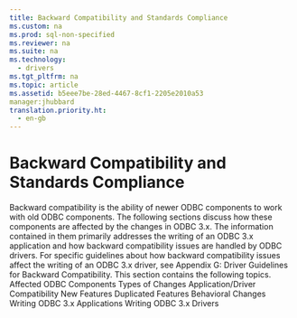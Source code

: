 ```yaml
---
title: Backward Compatibility and Standards Compliance
ms.custom: na
ms.prod: sql-non-specified
ms.reviewer: na
ms.suite: na
ms.technology: 
  - drivers
ms.tgt_pltfrm: na
ms.topic: article
ms.assetid: b5eee7be-28ed-4467-8cf1-2205e2010a53
manager:jhubbard
translation.priority.ht: 
  - en-gb
---
```

# Backward Compatibility and Standards Compliance
<?xml version="1.0" encoding="utf-8"?>
<developerConceptualDocument xmlns="http://ddue.schemas.microsoft.com/authoring/2003/5" xmlns:xlink="http://www.w3.org/1999/xlink" xmlns:xsi="http://www.w3.org/2001/XMLSchema-instance" xsi:schemaLocation="http://ddue.schemas.microsoft.com/authoring/2003/5 http://dduestorage.blob.core.windows.net/ddueschema/developer.xsd">
  <introduction>
    <para>Backward compatibility is the ability of newer ODBC components to work with old ODBC components. The following sections discuss how these components are affected by the changes in ODBC 3<legacyItalic>.x</legacyItalic>. The information contained in them primarily addresses the writing of an ODBC 3<legacyItalic>.x</legacyItalic> application and how backward compatibility issues are handled by ODBC drivers. For specific guidelines about how backward compatibility issues affect the writing of an ODBC 3<legacyItalic>.x</legacyItalic> driver, see <legacyLink xlink:href="911cd335-f2c0-4d03-9739-1078308a678a">Appendix G: Driver Guidelines for Backward Compatibility</legacyLink>.</para>
    <para>This section contains the following topics.  </para>
    <list class="bullet">
      <listItem>
        <para>             <legacyLink xlink:href="71fa6ea4-007c-4c2b-b5af-2cec6ea79b58">Affected ODBC Components</legacyLink>           </para>
      </listItem>
      <listItem>
        <para>             <legacyLink xlink:href="6a7db81a-20aa-4915-aed8-429711a36f49">Types of Changes</legacyLink>           </para>
      </listItem>
      <listItem>
        <para>             <legacyLink xlink:href="23ed7f5e-e945-4c36-9dbc-e0f93b6d23c5">Application/Driver Compatibility</legacyLink>           </para>
      </listItem>
      <listItem>
        <para>             <legacyLink xlink:href="a8fcdd00-6cb3-4871-9489-6018b3d0d65f">New Features</legacyLink>           </para>
      </listItem>
      <listItem>
        <para>             <legacyLink xlink:href="641b16bc-f791-46d8-b093-31736473fe3d">Duplicated Features</legacyLink>           </para>
      </listItem>
      <listItem>
        <para>             <legacyLink xlink:href="a17ae701-6ab6-4eaf-9e46-d3b9cd0a3a67">Behavioral Changes</legacyLink>           </para>
      </listItem>
      <listItem>
        <para>             <legacyLink xlink:href="19c54fc5-9dd6-49b6-8c9f-a38961b40a65">Writing ODBC 3.x Applications</legacyLink>           </para>
      </listItem>
      <listItem>
        <para>             <legacyLink xlink:href="9b75f59b-623f-4711-9ca2-e751b3622e00">Writing ODBC 3.x Drivers</legacyLink>           </para>
      </listItem>
    </list>
  </introduction>
  <relatedTopics />
</developerConceptualDocument>